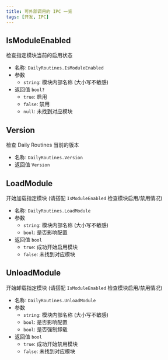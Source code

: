 ```yaml
---
title: 可外部调用的 IPC 一览
tags: [开发, IPC]
---
```


## IsModuleEnabled

检查指定模块当前的启用状态

- 名称: `DailyRoutines.IsModuleEnabled`
- 参数
  - `string`: 模块内部名称 (大小写不敏感)
- 返回值 `bool? `
  - `true`: 启用
  - `false`: 禁用
  - `null`: 未找到对应模块

## Version

检查 Daily Routines 当前的版本

- 名称: `DailyRoutines.Version`
- 返回值 `Version`

## LoadModule

开始加载指定模块 (请搭配 `IsModuleEnabled` 检查模块启用/禁用情况)

- 名称: `DailyRoutines.LoadModule`
- 参数
  - `string`: 模块内部名称 (大小写不敏感)
  - `bool`: 是否影响配置
- 返回值 `bool `
  - `true`: 成功开始启用模块
  - `false`: 未找到对应模块

## UnloadModule

开始卸载指定模块 (请搭配 `IsModuleEnabled` 检查模块启用/禁用情况)

- 名称: `DailyRoutines.UnloadModule`
- 参数
  - `string`: 模块内部名称 (大小写不敏感)
  - `bool`: 是否影响配置
  - `bool`: 是否强制卸载
- 返回值 `bool `
  - `true`: 成功开始禁用模块
  - `false`: 未找到对应模块